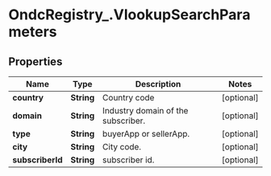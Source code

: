 # OndcRegistry_.VlookupSearchParameters

## Properties
Name | Type | Description | Notes
------------ | ------------- | ------------- | -------------
**country** | **String** | Country code | [optional] 
**domain** | **String** | Industry domain of the subscriber. | [optional] 
**type** | **String** | buyerApp or sellerApp. | [optional] 
**city** | **String** | City code. | [optional] 
**subscriberId** | **String** | subscriber id. | [optional] 
